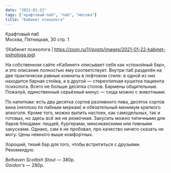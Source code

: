 ```yaml
---
date: "2021-01-22"
tags: ["крафтовый-паб", "паб", "москва"]
title: "Кабинет психолога"
---
```


Крафтовый паб\
Москва, Пятницкая, 30 стр. 1

![Кабинет психолога | https://zoon.ru/](/posts/images/2021-01-22-kabinet-psihologa.jpg)


На собственном сайте «Кабинет» описывает себя как «спокойный бар», и это описание полностью ему соответствует. Внутри паб разделён на две практически равные комнаты в лофтовом стиле: в одной из них находится барная стойка, а в другой — стереотипная кушетка пациента психолога. Всего не больше десятка столов. Бармены общительные. Пожалуй, единственный серьёзный минус — сюда можно с животными.

<!--more-->

По напиткам: есть два десятка сортов разливного пива, десяток сортов вина (неплохо по пабным меркам) и обязательный минимум крепкого алкоголя. Кроме того, можно выпить настоек, как самодельных, так и готовых, но здесь всё же не рюмочная.
Закусить можно типичными для баров блюдами: пиццей, бургерами, мексиканскими или пивными закусками. Однако, сам я не пробовал, про качество ничего сказать не могу.
Цены немного выше комфортных.

Хороший, тихий бар для того, чтобы встретиться с друзьями. Рекомендую.


_Belhaven Scottish Stout_ — 380р.\
_Gordon's_ — 280р.